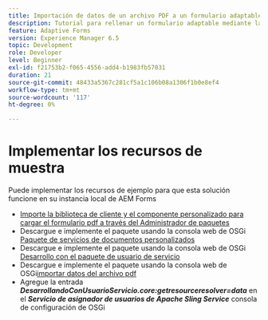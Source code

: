 ```yaml
---
title: Importación de datos de un archivo PDF a un formulario adaptable
description: Tutorial para rellenar un formulario adaptable mediante la importación de un archivo PDF
feature: Adaptive Forms
version: Experience Manager 6.5
topic: Development
role: Developer
level: Beginner
exl-id: f21753b2-f065-4556-add4-b1983fb57031
duration: 21
source-git-commit: 48433a5367c281cf5a1c106b08a1306f1b0e8ef4
workflow-type: tm+mt
source-wordcount: '117'
ht-degree: 0%

---
```


# Implementar los recursos de muestra

Puede implementar los recursos de ejemplo para que esta solución funcione en su instancia local de AEM Forms

* [Importe la biblioteca de cliente y el componente personalizado para cargar el formulario pdf a través del Administrador de paquetes](./assets/client-libs-custom-component.zip)
* Descargue e implemente el paquete usando la consola web de OSGi [Paquete de servicios de documentos personalizados](/help/forms/assets/common-osgi-bundles/AEMFormsDocumentServices.core-1.0-SNAPSHOT.jar)
* Descargue e implemente el paquete usando la consola web de OSGi [Desarrollo con el paquete de usuario de servicio](/help/forms/assets/common-osgi-bundles/DevelopingWithServiceUser.jar)
* Descargue e implemente el paquete usando la consola web de OSGi[importar datos del archivo pdf](./assets/onlineToOffline.core-1.0.0-SNAPSHOT.jar)
* Agregue la entrada _**DesarrollandoConUsuarioServicio.core:getresourceresolver=data**_ en el _**Servicio de asignador de usuarios de Apache Sling Service**_ consola de configuración de OSGi
